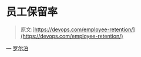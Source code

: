 # 员工保留率

> 原文:[https://devops.com/employee-retention/](https://devops.com/employee-retention/)

— [罗尔泊](https://devops.com/author/breselman/)
